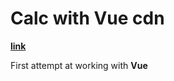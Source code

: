 # Calc with Vue cdn

[**link**](http://example.com/link "Калькулятор")

First attempt at working with **Vue**